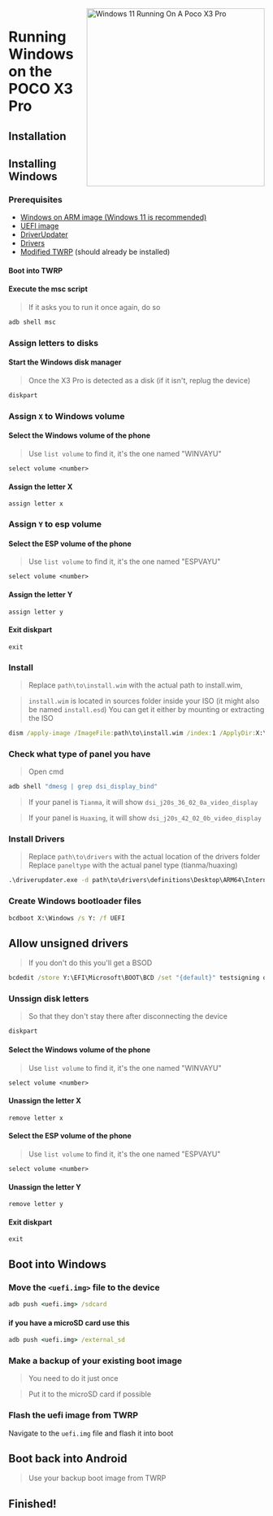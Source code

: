 <img align="right" src="https://github.com/woa-vayu/src_vayu_windows/blob/main/2Poco X3 Pro Windows.png" width="350" alt="Windows 11 Running On A Poco X3 Pro">


# Running Windows on the POCO X3 Pro

## Installation

## Installing Windows

### Prerequisites

- [Windows on ARM image (Windows 11 is recommended)](https://uupdump.net/)
- [UEFI image](https://github.com/woa-vayu/edk2-msm/releases/latest)
- [DriverUpdater](https://github.com/WOA-Project/DriverUpdater/releases/latest)
- [Drivers](https://github.com/woa-vayu/Vayu-Drivers/releases/latest)
- [Modified TWRP](../../../releases/Recoveries) (should already be installed)

#### Boot into TWRP

#### Execute the msc script

> If it asks you to run it once again, do so

```cmd
adb shell msc
```

  

### Assign letters to disks
  

#### Start the Windows disk manager

> Once the X3 Pro is detected as a disk
> (if it isn't, replug the device)

```cmd
diskpart
```


### Assign `X` to Windows volume

#### Select the Windows volume of the phone
> Use `list volume` to find it, it's the one named "WINVAYU"

```diskpart
select volume <number>
```

#### Assign the letter X
```diskpart
assign letter x
```

### Assign `Y` to esp volume

#### Select the ESP volume of the phone
> Use `list volume` to find it, it's the one named "ESPVAYU"

```diskpart
select volume <number>
```

#### Assign the letter Y

```diskpart
assign letter y
```

#### Exit diskpart
```diskpart
exit
```

  
  

### Install

> Replace `path\to\install.wim` with the actual path to install.wim,

> `install.wim` is located in sources folder inside your ISO
> (it might also be named `install.esd`)
> You can get it either by mounting or extracting the ISO

```cmd
dism /apply-image /ImageFile:path\to\install.wim /index:1 /ApplyDir:X:\
```

### Check what type of panel you have

> Open cmd

```cmd
adb shell "dmesg | grep dsi_display_bind"
```
> If your panel is `Tianma`, it will show `dsi_j20s_36_02_0a_video_display`

> If your panel is `Huaxing`, it will show `dsi_j20s_42_02_0b_video_display`

### Install Drivers

> Replace `path\to\drivers` with the actual location of the drivers folder
> Replace `paneltype` with the actual panel type (tianma/huaxing)

```cmd
.\driverupdater.exe -d path\to\drivers\definitions\Desktop\ARM64\Internal\vayu_paneltype.txt -r path\to\drivers -p X:
```

  

### Create Windows bootloader files

```cmd
bcdboot X:\Windows /s Y: /f UEFI
```

  
  

## Allow unsigned drivers

> If you don't do this you'll get a BSOD

```cmd
bcdedit /store Y:\EFI\Microsoft\BOOT\BCD /set "{default}" testsigning on
```

### Unssign disk letters
  
> So that they don't stay there after disconnecting the device

```cmd
diskpart
```


#### Select the Windows volume of the phone
> Use `list volume` to find it, it's the one named "WINVAYU"

```diskpart
select volume <number>
```

#### Unassign the letter X
```diskpart
remove letter x
```

#### Select the ESP volume of the phone
> Use `list volume` to find it, it's the one named "ESPVAYU"

```diskpart
select volume <number>
```

#### Unassign the letter Y

```diskpart
remove letter y
```

#### Exit diskpart
```diskpart
exit
```

## Boot into Windows

### Move the `<uefi.img>` file to the device

```cmd
adb push <uefi.img> /sdcard
```

#### if you have a microSD card use this

```cmd
adb push <uefi.img> /external_sd
```


### Make a backup of your existing boot image
> You need to do it just once

> Put it to the microSD card if possible


### Flash the uefi image from TWRP
Navigate to the `uefi.img` file and flash it into boot

## Boot back into Android
> Use your backup boot image from TWRP

## Finished!
